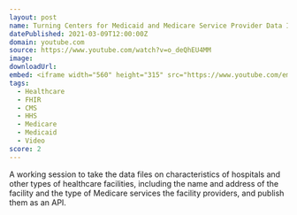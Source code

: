 ```yaml
---
layout: post
name: Turning Centers for Medicaid and Medicare Service Provider Data Into an API
datePublished: 2021-03-09T12:00:00Z
domain: youtube.com
source: https://www.youtube.com/watch?v=o_deQhEU4MM
image:
downloadUrl:
embed: <iframe width="560" height="315" src="https://www.youtube.com/embed/o_deQhEU4MM" frameborder="0" allow="accelerometer; autoplay; clipboard-write; encrypted-media; gyroscope; picture-in-picture" allowfullscreen></iframe>
tags:
  - Healthcare
  - FHIR
  - CMS
  - HHS
  - Medicare
  - Medicaid
  - Video
score: 2
---
```

A working session to take the data files on characteristics of hospitals and other types of healthcare facilities, including the name and address of the facility and the type of Medicare services the facility providers, and publish them as an API.